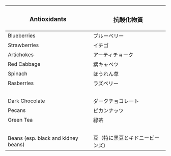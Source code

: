 | <h3>Antioxidants</h3> | <h3>抗酸化物質</h3> |
| -- | -- |
| Blueberries | ブルーベリー |
| Strawberries | イチゴ |
| Artichokes | アーティチョーク |
| Red Cabbage | 紫キャベツ |
| Spinach | ほうれん草 |
| Rasberries | ラズベリー |
| <br/> | <br/> |
| Dark Chocolate | ダークチョコレート |
| Pecans | ピカンナッツ |
| Green Tea | 緑茶 |
| <br/> | <br/> |
| Beans (esp. black and kidney beans) | 豆（特に黒豆とキドニービーンズ）
